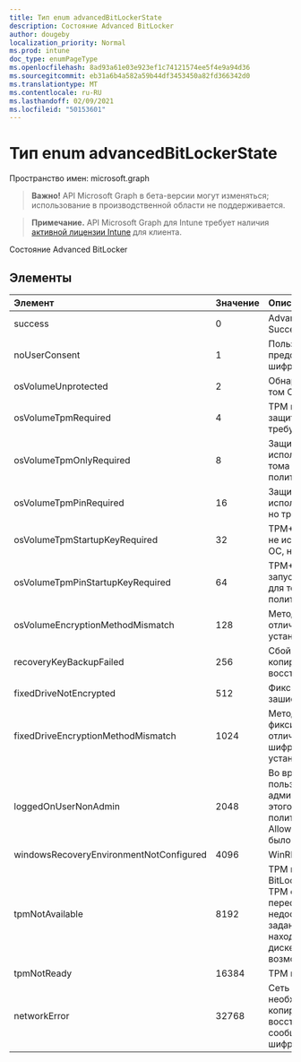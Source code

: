 ```yaml
---
title: Тип enum advancedBitLockerState
description: Состояние Advanced BitLocker
author: dougeby
localization_priority: Normal
ms.prod: intune
doc_type: enumPageType
ms.openlocfilehash: 8ad93a61e03e923ef1c74121574ee5f4e9a94d36
ms.sourcegitcommit: eb31a6b4a582a59b44df3453450a82fd366342d0
ms.translationtype: MT
ms.contentlocale: ru-RU
ms.lasthandoff: 02/09/2021
ms.locfileid: "50153601"
---
```

# <a name="advancedbitlockerstate-enum-type"></a>Тип enum advancedBitLockerState

Пространство имен: microsoft.graph

> **Важно!** API Microsoft Graph в бета-версии могут изменяться; использование в производственной области не поддерживается.

> **Примечание.** API Microsoft Graph для Intune требует наличия [активной лицензии Intune](https://go.microsoft.com/fwlink/?linkid=839381) для клиента.

Состояние Advanced BitLocker

## <a name="members"></a>Элементы
|Элемент|Значение|Описание|
|:---|:---|:---|
|success|0|Advanced BitLocker State Success|
|noUserConsent|1 |Пользователь не предоставил согласие на шифрование|
|osVolumeUnprotected|2 |Обнаружен незащищаемый том ОС|
|osVolumeTpmRequired|4 |TPM не используется для защиты тома ОС, но требуется политикой|
|osVolumeTpmOnlyRequired|8 |Защита TPM не используется только для тома ОС, но требуется политикой|
|osVolumeTpmPinRequired|16 |Защита TPM+PIN-кодов не используется для тома ОС, но требуется политикой|
|osVolumeTpmStartupKeyRequired|32|TPM+Защита ключа запуска не используется для тома ОС, но требуется политикой|
|osVolumeTpmPinStartupKeyRequired|64|TPM+ПИН-код и ключ запуска не используются для тома ОС, но требуются политикой|
|osVolumeEncryptionMethodMismatch|128|Метод шифрования тома ОС отличается от метода, установленного политикой|
|recoveryKeyBackupFailed|256|Сбой резервного копирования ключа восстановления|
|fixedDriveNotEncrypted|512|Фиксированный диск не зашифрован|
|fixedDriveEncryptionMethodMismatch|1024|Метод шифрования фиксированного диска отличается от метода шифрования, установленного политикой|
|loggedOnUserNonAdmin|2048|Во время входа пользователь не является администратором. Для этого требуется, чтобы для политики AllowStandardUserEncryption было установлено 1|
|windowsRecoveryEnvironmentNotConfigured|4096|WinRE не настроен|
|tpmNotAvailable|8192|TPM не доступен для BitLocker. Это означает, что TPM отсутствует, или переопределение недоступного реестра TPM задано или ОС хоста находится на переносимом диске или на диске с возможностью переноса.|
|tpmNotReady|16384|TPM не готов для BitLocker|
|networkError|32768|Сеть недоступна. Это необходимо для резервного копирования ключа восстановления. Это сообщается для устройств с шифрованием диска|




